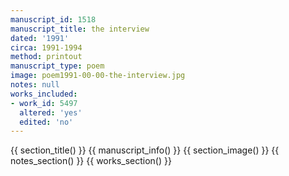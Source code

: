 ```yaml
---
manuscript_id: 1518
manuscript_title: the interview
dated: '1991'
circa: 1991-1994
method: printout
manuscript_type: poem
image: poem1991-00-00-the-interview.jpg
notes: null
works_included:
- work_id: 5497
  altered: 'yes'
  edited: 'no'
---
```


{{ section_title() }}
{{ manuscript_info() }}
{{ section_image() }}
{{ notes_section() }}
{{ works_section() }}
